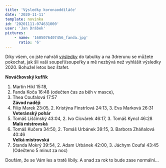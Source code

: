 ```yaml
---
title: 'Výsledky koronaoddíláče'
date: '2020-11-11'
template: novinka
id: '20201111-074631000'
user: 'Jan Drábek'
pictures:
    - name: '1605076407456_fanda.jpg'
      ratio: '6'
---
```

Díky všem, co jste nahráli [výsledky](https://docs.google.com/spreadsheets/d/1Koo_w29gd3vg2TdwjkFgSKiliYIx3zpMcWCijNoU1kM/edit?usp=sharing) do tabulky a na 3drerunu se můžete pokochat, jak šli vaši soupeři/soupeřky a mě nezbývá než vyhlášit výsledky 2020. Bohužel letos bez štafet.

**Nováčkovský kufřík**
1.  Martin Hikl 15:18, 
2. Fanda Koča 16:48 (odečten čas za běh v masce), 
3. Thea Coufalová 17:57  
    **Závod nadějí**:
2.  Filip Marek 23:05, 2. Kristýna Finstrlová 24:13, 3. Eva Marková 26:31  
    **Veteránský pohár**
3.  Tomáš Liščinský 43:04, 2. Ivo Cicvárek 46:17, 3. Tomáš Kyncl 46:28  
    **Malá mistrovská**
4.  Tomáš Kučera 34:50, 2. Tomáš Urbánek 39:15, 3. Barbora Zháňalová 40:46  
    **Velká mistrovská**
5.  Standa Mokrý 39:54, 2. Adam Urbánek 42:00, 3. Jáchym Coufal 43:45 (Odečteno 5 minut za noc)

Doufám, že se Vám les a tratě líbily. A snad za rok to bude zase normální...
